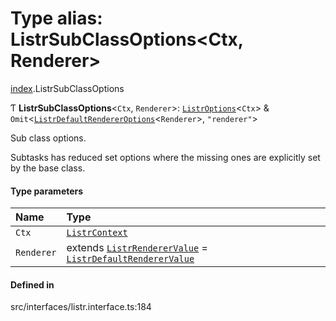 # Type alias: ListrSubClassOptions<Ctx, Renderer\>

[index](../modules/index.md).ListrSubClassOptions

Ƭ **ListrSubClassOptions**<`Ctx`, `Renderer`\>: [`ListrOptions`](../interfaces/index.ListrOptions.md)<`Ctx`\> & `Omit`<[`ListrDefaultRendererOptions`](../interfaces/index.ListrDefaultRendererOptions.md)<`Renderer`\>, ``"renderer"``\>

Sub class options.

Subtasks has reduced set options where the missing ones are explicitly set by the base class.

#### Type parameters

| Name | Type |
| :------ | :------ |
| `Ctx` | [`ListrContext`](index.ListrContext.md) |
| `Renderer` | extends [`ListrRendererValue`](index.ListrRendererValue.md) = [`ListrDefaultRendererValue`](index.ListrDefaultRendererValue.md) |

#### Defined in

src/interfaces/listr.interface.ts:184
